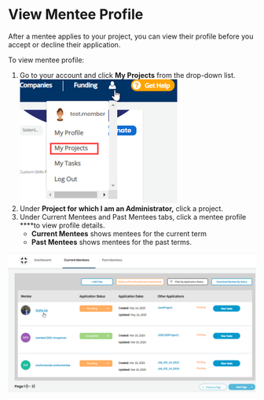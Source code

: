 # View Mentee Profile

After a mentee applies to your project, you can view their profile before you accept or decline their application.

To view mentee profile:

1. Go to your account and click **My Projects** from the drop-down list.  ![](../../../.gitbook/assets/my-projects.png) 
2. Under **Project for which I am an Administrator,** click a project.
3. Under Current Mentees and Past Mentees tabs, click a mentee profile ****to view  profile details.
   * **Current Mentees** shows mentees for the current term
   * **Past Mentees** shows mentees for the past terms.

![Mentee Profile](../../../.gitbook/assets/mentee-profile%20%282%29.png)






